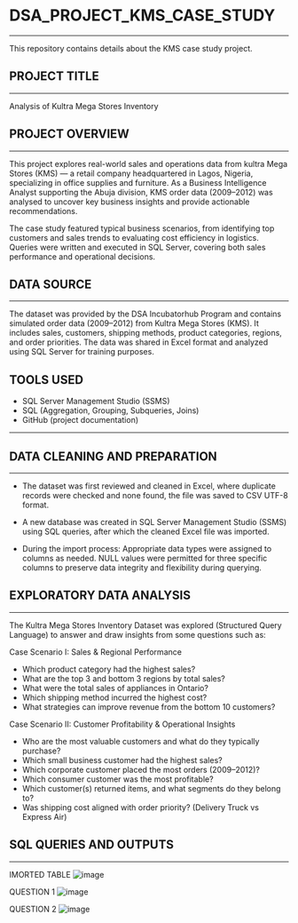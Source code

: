 # DSA_PROJECT_KMS_CASE_STUDY 
---
This repository contains details about the KMS case study project.

## PROJECT TITLE
---
Analysis of Kultra Mega Stores Inventory

## PROJECT OVERVIEW 
---
This project explores real-world sales and operations data from kultra Mega Stores (KMS) — a retail company headquartered in Lagos, Nigeria, specializing in office supplies and furniture. As a Business Intelligence Analyst supporting the Abuja division, KMS order data (2009–2012) was analysed to uncover key business insights and provide actionable recommendations.

The case study featured typical business scenarios, from identifying top customers and sales trends to evaluating cost efficiency in logistics. Queries were written and executed in SQL Server, covering both sales performance and operational decisions.

## DATA SOURCE
---
The dataset was provided by the DSA Incubatorhub Program and contains simulated order data (2009–2012) from Kultra Mega Stores (KMS). It includes sales, customers, shipping methods, product categories, regions, and order priorities. The data was shared in Excel format and analyzed using SQL Server for training purposes.

## TOOLS USED
- SQL Server Management Studio (SSMS)
- SQL (Aggregation, Grouping, Subqueries, Joins)
- GitHub (project documentation)

---
## DATA CLEANING AND PREPARATION 
---
- The dataset was first reviewed and cleaned in Excel, where duplicate records were checked and none found, the file was saved to CSV UTF-8 format.

- A new database was created in SQL Server Management Studio (SSMS) using SQL queries, after which the cleaned Excel file was imported.

- During the import process:
Appropriate data types were assigned to columns as needed.
NULL values were permitted for three specific columns to preserve data integrity and flexibility during querying.

## EXPLORATORY DATA ANALYSIS 
---
The Kultra Mega Stores Inventory Dataset was explored (Structured Query Language) to answer and draw insights from some questions such as:

Case Scenario I: Sales & Regional Performance
- Which product category had the highest sales?
- What are the top 3 and bottom 3 regions by total sales?
- What were the total sales of appliances in Ontario?
- Which shipping method incurred the highest cost?
-  What strategies can improve revenue from the bottom 10 customers?

Case Scenario II: Customer Profitability & Operational Insights
- Who are the most valuable customers and what do they typically purchase?
- Which small business customer had the highest sales?
- Which corporate customer placed the most orders (2009–2012)?
- Which consumer customer was the most profitable?
- Which customer(s) returned items, and what segments do they belong to?
- Was shipping cost aligned with order priority? (Delivery Truck vs Express Air)

## SQL QUERIES AND OUTPUTS
---
IMORTED TABLE
![image](https://github.com/user-attachments/assets/f93d27b0-c326-4c17-b1f0-82e5e1477955)

QUESTION 1
   ![image](https://github.com/user-attachments/assets/6a4edbf4-1df5-4706-afd4-1274e548a079)

QUESTION 2
   ![image](https://github.com/user-attachments/assets/46b78639-872b-4974-bdbb-1ba11e66b0d1)




